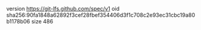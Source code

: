 version https://git-lfs.github.com/spec/v1
oid sha256:90fa1848a62892f3cef28fbef354406d3f1c708c2e93ec31cbc19a80b1178b06
size 486
